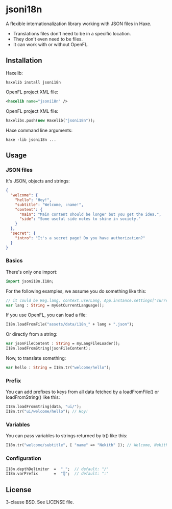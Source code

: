 # jsoni18n

A flexible internationalization library working with JSON files in Haxe.

* Translations files don't need to be in a specific location.
* They don't even need to be files.
* It can work with or without OpenFL.

## Installation

Haxelib:

```
haxelib install jsoni18n
```

OpenFL project XML file:

```xml
<haxelib name="jsoni18n" />
```

OpenFL project XML file:

```haxe
haxelibs.push(new Haxelib("jsoni18n"));
```

Haxe command line arguments:

```
haxe -lib jsoni18n ...
```

## Usage

### JSON files

It's JSON, objects and strings:

```json
{
  "welcome": {
    "hello": "Hoy!",
    "subtitle": "Welcome, :name!",
    "content": {
      "main": "Main content should be longer but you get the idea.",
      "side": "Some useful side notes to shine in society."
    }
  },
  "secret": {
    "intro": "It's a secret page! Do you have authorization?"
  }
}
```

### Basics

There's only one import:

```haxe
import jsoni18n.I18n;
```

For the following examples, we assume you do something like this:

```haxe
// it could be Reg.lang, context.userLang, App.instance.settings["currentLanguage"] or ...
var lang : String = myGetCurrentLanguage();
```

If you use OpenFL, you can load a file:

```haxe
I18n.loadFromFile("assets/data/i18n_" + lang + ".json");
```

Or directly from a string:

```haxe
var jsonFileContent : String = myLangFileLoader();
I18n.loadFromString(jsonFileContent);
```

Now, to translate something:

```haxe
var hello : String = I18n.tr("welcome/hello");
```

### Prefix

You can add prefixes to keys from all data fetched by a loadFromFile() or loadFromString() like this:

```haxe
I18n.loadFromString(data, "ui/");
I18n.tr("ui/welcome/hello"); // Hoy!
```

### Variables

You can pass variables to strings returned by tr() like this:

```haxe
I18n.tr("welcome/subtitle", [ "name" => "Nekith" ]); // Welcome, Nekith!
```

### Configuration

```haxe
I18n.depthDelimiter  =  "_";  // default: "/"
I18n.varPrefix       =  "@";  // default: ":"
```

## License

3-clause BSD. See LICENSE file.
